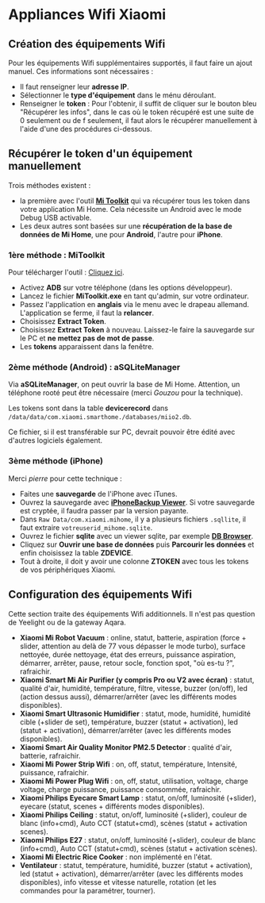 # Appliances Wifi Xiaomi

## Création des équipements Wifi

Pour les équipements Wifi supplémentaires supportés, il faut faire un ajout manuel. Ces informations sont nécessaires :
* Il faut renseigner leur **adresse IP**.
* Sélectionner le **type d'équipement** dans le ménu déroulant.
* Renseigner le **token** : Pour l'obtenir, il suffit de cliquer sur le bouton bleu "Récupérer les infos", dans le cas où le token récupéré est une suite de 0 seulement ou de f seulement, il faut alors le récupérer manuellement à l'aide d'une des procédures ci-dessous.

## Récupérer le token d'un équipement manuellement

Trois méthodes existent :
* la première avec l'outil **[Mi Toolkit](https://github.com/ultrara1n/MiToolkit)** qui va récupérer tous les token dans votre application Mi Home. Cela nécessite un Android avec le mode Debug USB activable.
* Les deux autres sont basées sur une **récupération de la base de données de Mi Home**, une pour **Android**, l'autre pour **iPhone**.

### 1ère méthode : MiToolkit

Pour télécharger l'outil : [Cliquez ici](https://github.com/ultrara1n/MiToolkit/releases).

* Activez **ADB** sur votre téléphone (dans les options développeur).
* Lancez le fichier **MiToolkit.exe** en tant qu'admin, sur votre ordinateur.
* Passez l'application en **anglais** via le menu avec le drapeau allemand. L'application se ferme, il faut la **relancer**.
* Choisissez **Extract Token**.
* Choisissez **Extract Token** à nouveau. Laissez-le faire la sauvegarde sur le PC et **ne mettez pas de mot de passe**.
* Les **tokens** apparaissent dans la fenêtre.

### 2ème méthode (Android) : aSQLiteManager

Via **aSQLiteManager**, on peut ouvrir la base de Mi Home. Attention, un téléphone rooté peut être nécessaire (merci _Gouzou_ pour la technique).

Les tokens sont dans la table **devicerecord** dans `/data/data/com.xiaomi.smarthome./databases/miio2.db`.

Ce fichier, si il est transférable sur PC, devrait pouvoir être édité avec d'autres logiciels également.

### 3ème méthode (iPhone)

Merci _pierre_ pour cette technique :

* Faites une **sauvegarde** de l'iPhone avec iTunes.
* Ouvrez la sauvegarde avec **[iPhoneBackup Viewer](http://www.imactools.com/iphonebackupviewer/)**. Si votre sauvegarde est cryptée, il faudra passer par la version payante.
* Dans `Raw Data/com.xiaomi.mihome`, il y a plusieurs fichiers `.sqllite`, il faut extraire `votreuserid_mihome.sqlite`.
* Ouvrez le fichier **sqlite** avec un viewer sqlite, par exemple **[DB Browser](http://sqlitebrowser.org)**.
* Cliquez sur **Ouvrir une base de données** puis **Parcourir les données** et enfin choisissez la table **ZDEVICE**.
* Tout à droite, il doit y avoir une colonne **ZTOKEN** avec tous les tokens de vos périphériques Xiaomi.

## Configuration des équipements Wifi

Cette section traite des équipements Wifi additionnels. Il n'est pas question de Yeelight ou de la gateway Aqara.

* **Xiaomi Mi Robot Vacuum** : online, statut, batterie, aspiration (force + slider, attention au delà de 77 vous dépasser le mode turbo), surface nettoyée, durée nettoyage, état des erreurs, puissance aspiration, démarrer, arrêter, pause, retour socle, fonction spot, "où es-tu ?", rafraichir.
* **Xiaomi Smart Mi Air Purifier (y compris Pro ou V2 avec écran)** : statut, qualité d'air, humidité, température, filtre, vitesse, buzzer (on/off), led (action dessus aussi), démarrer/arrêter (avec les différents modes disponibles).
* **Xiaomi Smart Ultrasonic Humidifier** : statut, mode, humidité, humidité cible (+slider de set), température, buzzer (statut + activation), led (statut + activation), démarrer/arrêter (avec les différents modes disponibles).
* **Xiaomi Smart Air Quality Monitor PM2.5 Detector** : qualité d'air, batterie, rafraichir.
* **Xiaomi Mi Power Strip Wifi** : on, off, statut, température, Intensité, puissance, rafraichir.
* **Xiaomi Mi Power Plug Wifi** : on, off, statut, utilisation, voltage, charge voltage, charge puissance, puissance consommée, rafraichir.
* **Xiaomi Philips Eyecare Smart Lamp** : statut, on/off, luminosité (+slider), eyecare (statut, scenes + différents modes disponibles).
* **Xiaomi Philips Ceiling** : statut, on/off, luminosité (+slider), couleur de blanc (info+cmd), Auto CCT (statut+cmd), scènes (statut + activation scenes).
* **Xiaomi Philips E27** : statut, on/off, luminosité (+slider), couleur de blanc (info+cmd), Auto CCT (statut+cmd), scènes (statut + activation scènes).
* **Xiaomi Mi Electric Rice Cooker** : non implémenté en l'état.
* **Ventilateur** : statut, température, humidité, buzzer (statut + activation), led (statut + activation), démarrer/arrêter (avec les différents modes disponibles), info vitesse et vitesse naturelle, rotation (et les commandes pour la paramétrer, tourner).
